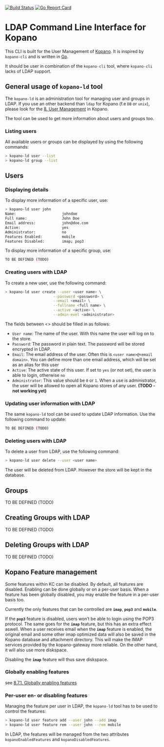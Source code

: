 [![Build Status](https://travis-ci.com/nupplaphil/kopano-ldap.svg?branch=master)](https://travis-ci.com/nupplaphil/kopano-ldap)
[![Go Report Card](https://goreportcard.com/badge/github.com/nupplaphil/kopano-ldap)](https://goreportcard.com/report/github.com/nupplaphil/kopano-ldap)

# LDAP Command Line Interface for Kopano

This CLI is built for the User Management of [Kopano](https://kopano.io).
It is inspired by `kopano-cli` and is written in [Go](https://golang.org).

It should be user in combination of the `kopano-cli` tool, where `kopano-cli` lacks of LDAP support.

## General usage of `kopano-ld` tool

The `kopano-ld` is an administration tool for managing user and groups in LDAP. 
If you use an other backend than `ldap` for Kopano (f.e `DB` or `unix`), please look for the [8. User Management](https://documentation.kopano.io/kopanocore_administrator_manual/user_management.html) in Kopano.

The tool can be used to get more information about users and groups too.

### Listing users

All available users or groups can be displayed by using the following commands:

```bash
> kopano-ld user --list
> kopano-ld group --list
```

## Users

### Displaying details

To display more information of a specific user, use:
```bash
> kopano-ld user john
Name:                     johndoe
Full name:                John Doe
Email address:            john@doe.com
Active:                   yes
Administrator:            no
Features Enabled:         mobile
Features Disabled:        imap; pop3
```

To display more information of a specific group, use:

```bash
TO BE DEFINED (TODO)
```

### Creating users with LDAP

To create a new user, use the following command:

```bash
> kopano-ld user create --user <user name> \
                      --password <password> \
                      --email <email> \
                      --fullname <full name> \
                      --active <active> \
                      --admin-evel <administrator>
```

The fields between <> should be filled in as follows:

   - `User name`: The name of the user. With this name the user will log on to the store.
   - `Password`: The password in plain text. The password will be stored encrypted in LDAP.
   - `Email`: The email address of the user. Often this is `<user name>@<email domain>`. 
              You can define more than one email address, which will be set as an alias for this user
   - `Active`: The active state of this user. If set to `yes` (or not set), the user is able to login, otherwise `no`
   - `Administrator`: This value should be `0` or `1`. When a use is administrator, the user will be allowed to open all Kopano stores of any user.
                      **(TODO - not working yet)**
                      
### Updating user information with LDAP

The same `kopano-ld` tool can be used to update LDAP information. Use the following command to update:

```bash
TO BE DEFINED (TODO)
```

### Deleting users with LDAP

To delete a user from LDAP, use the following command:

```bash
> kopano-ld user delete --user <user name>
```

The user will be deleted from LDAP. However the store will be kept in the database.

## Groups

TO BE DEFINED (TODO)

## Creating Groups with LDAP

TO BE DEFINED (TODO)

## Deleting Groups with LDAP

TO BE DEFINED (TODO)

## Kopano Feature management

Some features within KC can be disabled. 
By default, all features are disabled. 
Enabling can be done globally or on a per-user basis. 
When a feature has been globally disabled, you may enable the feature in a per-user basis too. 

Currently the only features that can be controlled are **`imap`**, **`pop3`** and **`mobile`**.

If the **`pop3`** feature is disabled, users won’t be able to login using the POP3 protocol.
The same goes for the **`imap`** feature, but this has an extra effect aswell. 
When a user receives email when the **`imap`** feature is enabled, the original email and some other imap optimized data will also be saved in the Kopano database and attachment directory.
This will make the IMAP services provided by the kopano-gateway more reliable. 
On the other hand, it will also use more diskspace. 

Disabling the **`imap`** feature will thus save diskspace.

### Globally enabling features

see [8.7.1. Globally enabling features](https://documentation.kopano.io/kopanocore_administrator_manual/user_management.html#globally-enabling-features)

### Per-user en- or disabling features

Managing the feature per user in LDAP, the `kopano-ld` tool has to be used to control the features:

```bash
> kopano-ld user feature add --user john --add imap
> kopano-ld user feature rem --user john --rem mobile
``` 

In LDAP, the features will be managed from the two attributes `kopanoEnabledFeatures` and `kopanoDisabledFeatures`.